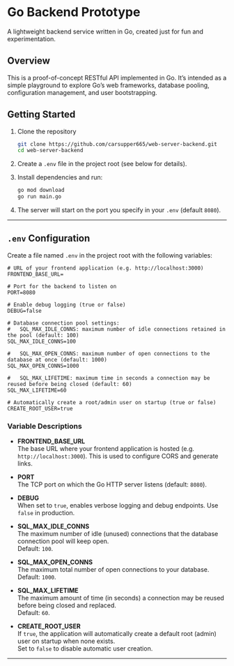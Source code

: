 # Go Backend Prototype

A lightweight backend service written in Go, created just for fun and experimentation.

## Overview

This is a proof-of-concept RESTful API implemented in Go. It’s intended as a simple playground to explore Go’s web frameworks, database pooling, configuration management, and user bootstrapping.

## Getting Started

1. Clone the repository  
   ```bash
   git clone https://github.com/carsupper665/web-server-backend.git
   cd web-server-backend
   ```

2. Create a `.env` file in the project root (see below for details).

3. Install dependencies and run:  
   ```bash
   go mod download
   go run main.go
   ```

4. The server will start on the port you specify in your `.env` (default `8080`).

---

## `.env` Configuration

Create a file named `.env` in the project root with the following variables:

```dotenv
# URL of your frontend application (e.g. http://localhost:3000)
FRONTEND_BASE_URL=

# Port for the backend to listen on
PORT=8080

# Enable debug logging (true or false)
DEBUG=false

# Database connection pool settings:
#   SQL_MAX_IDLE_CONNS: maximum number of idle connections retained in the pool (default: 100)
SQL_MAX_IDLE_CONNS=100

#   SQL_MAX_OPEN_CONNS: maximum number of open connections to the database at once (default: 1000)
SQL_MAX_OPEN_CONNS=1000

#   SQL_MAX_LIFETIME: maximum time in seconds a connection may be reused before being closed (default: 60)
SQL_MAX_LIFETIME=60

# Automatically create a root/admin user on startup (true or false)
CREATE_ROOT_USER=true
```

### Variable Descriptions

- **FRONTEND_BASE_URL**  
  The base URL where your frontend application is hosted (e.g. `http://localhost:3000`). This is used to configure CORS and generate links.

- **PORT**  
  The TCP port on which the Go HTTP server listens (default: `8080`).

- **DEBUG**  
  When set to `true`, enables verbose logging and debug endpoints. Use `false` in production.

- **SQL_MAX_IDLE_CONNS**  
  The maximum number of idle (unused) connections that the database connection pool will keep open.  
  Default: `100`.

- **SQL_MAX_OPEN_CONNS**  
  The maximum total number of open connections to your database.  
  Default: `1000`.

- **SQL_MAX_LIFETIME**  
  The maximum amount of time (in seconds) a connection may be reused before being closed and replaced.  
  Default: `60`.

- **CREATE_ROOT_USER**  
  If `true`, the application will automatically create a default root (admin) user on startup when none exists.  
  Set to `false` to disable automatic user creation.

---

